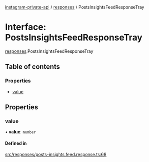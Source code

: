 [instagram-private-api](../../README.md) / [responses](../../modules/responses.md) / PostsInsightsFeedResponseTray

# Interface: PostsInsightsFeedResponseTray

[responses](../../modules/responses.md).PostsInsightsFeedResponseTray

## Table of contents

### Properties

- [value](PostsInsightsFeedResponseTray.md#value)

## Properties

### value

• **value**: `number`

#### Defined in

[src/responses/posts-insights.feed.response.ts:68](https://github.com/Nerixyz/instagram-private-api/blob/b3351b9/src/responses/posts-insights.feed.response.ts#L68)
